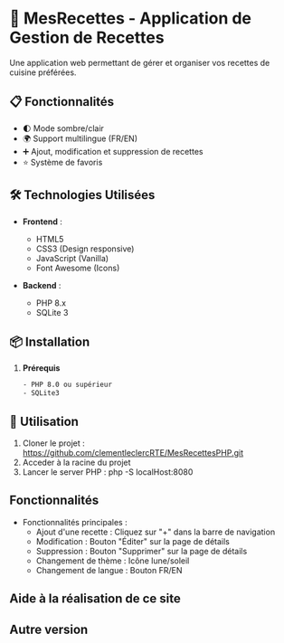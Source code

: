 # 🍳 MesRecettes - Application de Gestion de Recettes

Une application web permettant de gérer et organiser vos recettes de cuisine préférées.

## 📋 Fonctionnalités

- 🌓 Mode sombre/clair
- 🌍 Support multilingue (FR/EN)
- ➕ Ajout, modification et suppression de recettes
- ⭐ Système de favoris

## 🛠️ Technologies Utilisées

- **Frontend** :
    - HTML5
    - CSS3 (Design responsive)
    - JavaScript (Vanilla)
    - Font Awesome (Icons)

- **Backend** :
    - PHP 8.x
    - SQLite 3

## 📦 Installation

1. **Prérequis**
   ```bash
   - PHP 8.0 ou supérieur
   - SQLite3
   ```

## 🚀 Utilisation

1. Cloner le projet : https://github.com/clementleclercRTE/MesRecettesPHP.git
2. Acceder à la racine du projet
3. Lancer le server PHP : php -S localHost:8080

## Fonctionnalités 

- Fonctionnalités principales :
    - Ajout d'une recette : Cliquez sur "+" dans la barre de navigation
    - Modification : Bouton "Éditer" sur la page de détails
    - Suppression : Bouton "Supprimer" sur la page de détails
    - Changement de thème : Icône lune/soleil
    - Changement de langue : Bouton FR/EN


## Aide à la réalisation de ce site 

## Autre version


